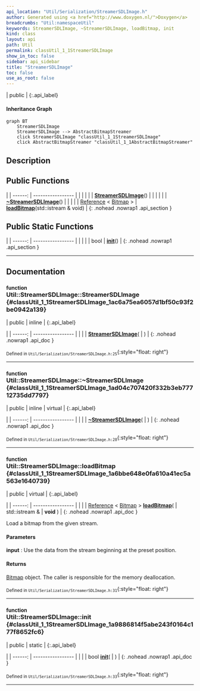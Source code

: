 ```yaml
---
api_location: "Util/Serialization/StreamerSDLImage.h"
author: Generated using <a href="http://www.doxygen.nl/">Doxygen</a>
breadcrumbs: "Util:namespaceUtil"
keywords: StreamerSDLImage, ~StreamerSDLImage, loadBitmap, init
kind: class
layout: api
path: Util
permalink: classUtil_1_1StreamerSDLImage
show_in_toc: false
sidebar: api_sidebar
title: "StreamerSDLImage"
toc: false
use_as_root: false
---
```


| public |
{:.api_label}

#### Inheritance Graph

```mermaid
graph BT
	StreamerSDLImage
	StreamerSDLImage --> AbstractBitmapStreamer
	click StreamerSDLImage "classUtil_1_1StreamerSDLImage"
	click AbstractBitmapStreamer "classUtil_1_1AbstractBitmapStreamer"
```

## Description





## Public Functions

|
| ------: | ----------------- |
|  | |
|  | **[StreamerSDLImage](#classUtil_1_1StreamerSDLImage_1ac6a75ea6057d1bf50c93f2be0942a139)**() |
|  | |
|  | **[~StreamerSDLImage](#classUtil_1_1StreamerSDLImage_1ad04c707420f332b3eb77712735dd7797)**() |
|  | |
| [Reference](classUtil_1_1Reference) < [Bitmap](classUtil_1_1Bitmap) > | **[loadBitmap](#classUtil_1_1StreamerSDLImage_1a6bbe648e0fa610a41ec5a563e1640739)**(std::istream & void) |
{: .nohead .nowrap1 .api_section }


## Public Static Functions

|
| ------: | ----------------- |
|  | |
| bool | **[init](#classUtil_1_1StreamerSDLImage_1a9886814f5abe243f0164c177f8652fc6)**() |
{: .nohead .nowrap1 .api_section }


-------------------------------------------------------------------

## Documentation

### <small>function</small><br/> Util::StreamerSDLImage::StreamerSDLImage {#classUtil_1_1StreamerSDLImage_1ac6a75ea6057d1bf50c93f2be0942a139}

| public | inline |
{:.api_label}

|
| ------: | ----------------- |
|  |
|  **[StreamerSDLImage](#classUtil_1_1StreamerSDLImage_1ac6a75ea6057d1bf50c93f2be0942a139)**( |  ) |
{: .nohead .nowrap1 .api_doc }





<sub>Defined in `Util/Serialization/StreamerSDLImage.h:25`</sub>{:style="float: right"}

-------------------------------------------------------------------

### <small>function</small><br/> Util::StreamerSDLImage::~StreamerSDLImage {#classUtil_1_1StreamerSDLImage_1ad04c707420f332b3eb77712735dd7797}

| public | inline | virtual |
{:.api_label}

|
| ------: | ----------------- |
|  |
|  **[~StreamerSDLImage](#classUtil_1_1StreamerSDLImage_1ad04c707420f332b3eb77712735dd7797)**( |  ) |
{: .nohead .nowrap1 .api_doc }





<sub>Defined in `Util/Serialization/StreamerSDLImage.h:28`</sub>{:style="float: right"}

-------------------------------------------------------------------

### <small>function</small><br/> Util::StreamerSDLImage::loadBitmap {#classUtil_1_1StreamerSDLImage_1a6bbe648e0fa610a41ec5a563e1640739}

| public | virtual |
{:.api_label}

|
| ------: | ----------------- |
|  |
| [Reference](classUtil_1_1Reference) < [Bitmap](classUtil_1_1Bitmap) > **[loadBitmap](#classUtil_1_1StreamerSDLImage_1a6bbe648e0fa610a41ec5a563e1640739)**( | std::istream & | **void** ) |
{: .nohead .nowrap1 .api_doc }



Load a bitmap from the given stream.


#### Parameters
**input**
:  Use the data from the stream beginning at the preset position.




#### Returns
 [Bitmap](classUtil_1_1Bitmap) object. The caller is responsible for the memory deallocation.





<sub>Defined in `Util/Serialization/StreamerSDLImage.h:31`</sub>{:style="float: right"}

-------------------------------------------------------------------

### <small>function</small><br/> Util::StreamerSDLImage::init {#classUtil_1_1StreamerSDLImage_1a9886814f5abe243f0164c177f8652fc6}

| public | static |
{:.api_label}

|
| ------: | ----------------- |
|  |
| bool **[init](#classUtil_1_1StreamerSDLImage_1a9886814f5abe243f0164c177f8652fc6)**( |  ) |
{: .nohead .nowrap1 .api_doc }





<sub>Defined in `Util/Serialization/StreamerSDLImage.h:33`</sub>{:style="float: right"}

-------------------------------------------------------------------

